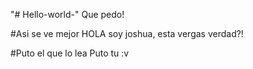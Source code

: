 "# Hello-world-" 
Que pedo!

#Asi se ve mejor 
HOLA soy joshua, esta vergas verdad?!

#Puto el que lo lea
Puto tu :v
